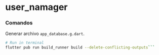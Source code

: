 # user_namager


### Comandos
Generar archivo `app_database.g.dart`.
```bash 
# Run in terminal
flutter pub run build_runner build --delete-conflicting-outputs```
